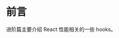 <!--
 * Author  rhys.zhao
 * Date  2023-03-02 15:12:49
 * LastEditors  rhys.zhao
 * LastEditTime  2023-06-02 10:30:04
 * Description
-->

# 前言

进阶篇主要介绍 React 性能相关的一些 hooks。
